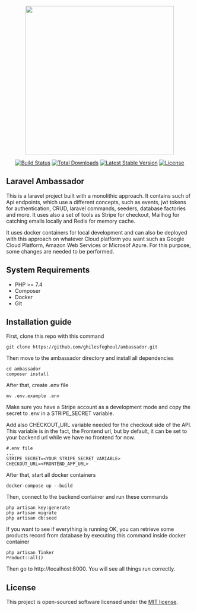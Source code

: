 <p align="center"><a href="https://laravel.com" target="_blank"><img src="https://raw.githubusercontent.com/laravel/art/master/logo-lockup/5%20SVG/2%20CMYK/1%20Full%20Color/laravel-logolockup-cmyk-red.svg" width="400"></a></p>

<p align="center">
<a href="https://travis-ci.org/laravel/framework"><img src="https://travis-ci.org/laravel/framework.svg" alt="Build Status"></a>
<a href="https://packagist.org/packages/laravel/framework"><img src="https://img.shields.io/packagist/dt/laravel/framework" alt="Total Downloads"></a>
<a href="https://packagist.org/packages/laravel/framework"><img src="https://img.shields.io/packagist/v/laravel/framework" alt="Latest Stable Version"></a>
<a href="https://packagist.org/packages/laravel/framework"><img src="https://img.shields.io/packagist/l/laravel/framework" alt="License"></a>
</p>

## Laravel Ambassador

This is a laravel project built with a monolithic approach. It contains such of Api endpoints, which use a different concepts, such as events, jwt tokens for authentication, CRUD, laravel commands, seeders, database factories and more. It uses also a set of tools as Stripe for checkout, Mailhog for catching emails locally and Redis for memory cache. 

It uses docker containers for local development and can also be deployed with this approach on whatever Cloud platform you want such as Google Cloud Platform, Amazon Web Services or Microsof Azure. For this purpose, some changes are needed to be performed.

## System Requirements

- PHP >= 7.4
- Composer
- Docker
- Git

## Installation guide

First, clone this repo with this command
    
    git clone https://github.com/ghilesfeghoul/ambassador.git

Then move to the ambassador directory and install all dependencies

    cd ambassador
    composer install

After that, create .env file

    mv .env.example .env

Make sure you have a Stripe account as a development mode and copy the secret to .env in a STRIPE_SECRET variable. 

Add also CHECKOUT_URL variable needed for the checkout side of the API. This variable is in the fact, the Frontend url, but by default, it can be set to your backend url while we have no frontend for now. 

    #.env file
    ...
    STRIPE_SECRET=<YOUR_STRIPE_SECRET_VARIABLE>
    CHECKOUT_URL=<FRONTEND_APP_URL>

After that, start all docker containers

    docker-compose up --build

Then, connect to the backend container and run these commands

    php artisan key:generate
    php artisan migrate
    php artisan db:seed

If you want to see if everything is running OK, you can retrieve some products record from database by executing this command inside docker container

    php artisan Tinker
    Product::all()

Then go to http://localhost:8000. You will see all things run correctly.



## License

This project is open-sourced software licensed under the [MIT license](https://opensource.org/licenses/MIT).
